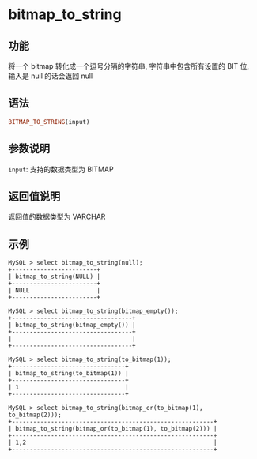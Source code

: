 # bitmap_to_string

## 功能

将一个 bitmap 转化成一个逗号分隔的字符串, 字符串中包含所有设置的 BIT 位, 输入是 null 的话会返回 null

## 语法

```Haskell
BITMAP_TO_STRING(input)
```

## 参数说明

`input`: 支持的数据类型为 BITMAP

## 返回值说明

返回值的数据类型为 VARCHAR

## 示例

```Plain Text
MySQL > select bitmap_to_string(null);
+------------------------+
| bitmap_to_string(NULL) |
+------------------------+
| NULL                   |
+------------------------+

MySQL > select bitmap_to_string(bitmap_empty());
+----------------------------------+
| bitmap_to_string(bitmap_empty()) |
+----------------------------------+
|                                  |
+----------------------------------+

MySQL > select bitmap_to_string(to_bitmap(1));
+--------------------------------+
| bitmap_to_string(to_bitmap(1)) |
+--------------------------------+
| 1                              |
+--------------------------------+

MySQL > select bitmap_to_string(bitmap_or(to_bitmap(1), to_bitmap(2)));
+---------------------------------------------------------+
| bitmap_to_string(bitmap_or(to_bitmap(1), to_bitmap(2))) |
+---------------------------------------------------------+
| 1,2                                                     |
+---------------------------------------------------------+

```

